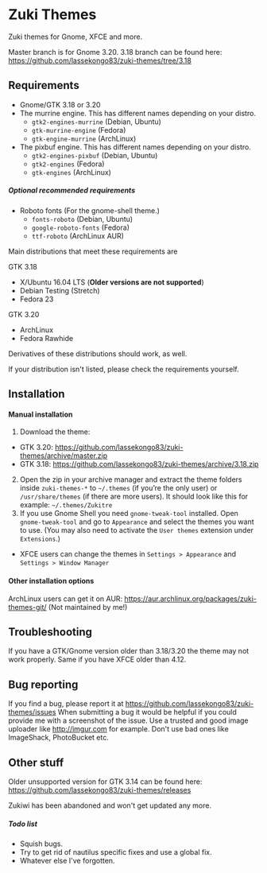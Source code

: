# Zuki Themes

Zuki themes for Gnome, XFCE and more.

Master branch is for Gnome 3.20.
3.18 branch can be found here: https://github.com/lassekongo83/zuki-themes/tree/3.18

## Requirements

* Gnome/GTK 3.18 or 3.20
* The murrine engine. This has different names depending on your distro.
  * `gtk2-engines-murrine` (Debian, Ubuntu)
  * `gtk-murrine-engine` (Fedora)
  * `gtk-engine-murrine` (ArchLinux)
* The pixbuf engine. This has different names depending on your distro.
  * `gtk2-engines-pixbuf` (Debian, Ubuntu)
  * `gtk2-engines` (Fedora)
  * `gtk-engines` (ArchLinux)

##### Optional recommended requirements
* Roboto fonts (For the gnome-shell theme.)
  * `fonts-roboto` (Debian, Ubuntu)
  * `google-roboto-fonts` (Fedora)
  * `ttf-roboto` (ArchLinux AUR)

Main distributions that meet these requirements are

GTK 3.18
* X/Ubuntu 16.04 LTS (**Older versions are not supported**)
* Debian Testing (Stretch)
* Fedora 23

GTK 3.20
* ArchLinux
* Fedora Rawhide

Derivatives of these distributions should work, as well.

If your distribution isn't listed, please check the requirements yourself.

## Installation

#### Manual installation

1. Download the theme: 
  * GTK 3.20: https://github.com/lassekongo83/zuki-themes/archive/master.zip
  * GTK 3.18: https://github.com/lassekongo83/zuki-themes/archive/3.18.zip
2. Open the zip in your archive manager and extract the theme folders inside `zuki-themes-*` to `~/.themes` (if you’re the only user) or `/usr/share/themes` (if there are more users). It should look like this for example: `~/.themes/Zukitre`
3. If you use Gnome Shell you need `gnome-tweak-tool` installed. Open `gnome-tweak-tool` and go to `Appearance` and select the themes you want to use. (You may also need to activate the `User themes` extension under `Extensions`.)
  * XFCE users can change the themes in `Settings > Appearance` and `Settings > Window Manager`

#### Other installation options

ArchLinux users can get it on AUR: https://aur.archlinux.org/packages/zuki-themes-git/ (Not maintained by me!)

## Troubleshooting

If you have a GTK/Gnome version older than 3.18/3.20 the theme may not work properly. Same if you have XFCE older than 4.12.

## Bug reporting

If you find a bug, please report it at https://github.com/lassekongo83/zuki-themes/issues
When submitting a bug it would be helpful if you could provide me with a screenshot of the issue. Use a trusted and good image uploader like http://imgur.com for example. Don't use bad ones like ImageShack, PhotoBucket etc.

## Other stuff

Older unsupported version for GTK 3.14 can be found here: https://github.com/lassekongo83/zuki-themes/releases

Zukiwi has been abandoned and won't get updated any more.

##### Todo list
  * Squish bugs.
  * Try to get rid of nautilus specific fixes and use a global fix.
  * Whatever else I've forgotten.
